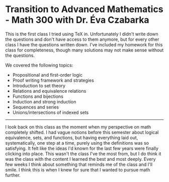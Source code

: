 # Transition to Advanced Mathematics - Math 300 with Dr. Éva Czabarka

This is the first class I tried using TeX in. Unfortunately I didn't write down the questions and don't have access to them anymore, but for every other class I have the questions written down. I've included my homework for this class for completeness, though many solutions may not make sense without the questions.

We covered the following topics:
- Propositional and first-order logic
- Proof writing framework and strategies
- Introduction to set theory
- Relations and equivalence relations
- Functions and bijections
- Induction and strong induction
- Sequences and series
- Unions/intersections of indexed sets

---

I look back on this class as the moment when my perspective on math completely shifted. I had vague notions before this semester about logical equivalence, sets, and functions, but having everything laid out, systematically, one step at a time, purely using the definitions was so satisfying. It felt like the ideas I'd known for the last few years were finally clicking into place. This wasn't the class I've the most from, but I do think it was the class with the content I learned the best and most deeply. Every few weeks I think about something that reminds me of the class and I'll smile. I think this is when I knew for sure that I wanted to pursue math further.